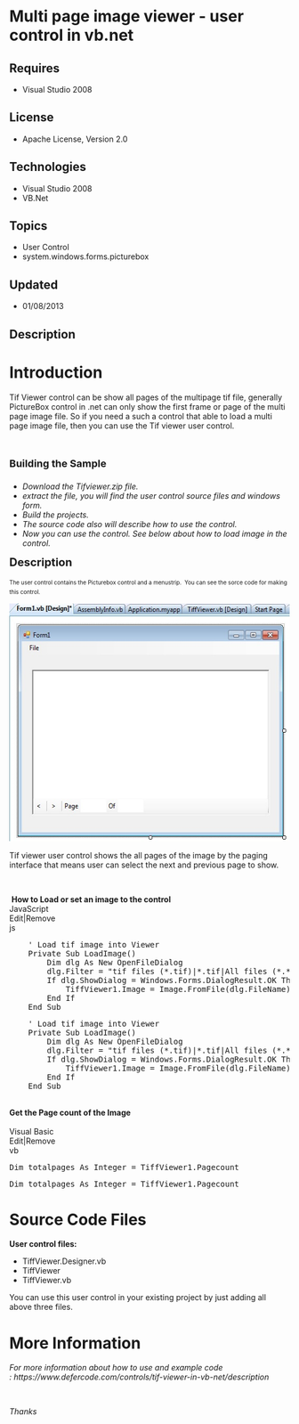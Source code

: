 # Multi page image viewer - user control in vb.net
## Requires
- Visual Studio 2008
## License
- Apache License, Version 2.0
## Technologies
- Visual Studio 2008
- VB.Net
## Topics
- User Control
- system.windows.forms.picturebox
## Updated
- 01/08/2013
## Description

<h1>Introduction</h1>
<p>Tif Viewer control can be show all pages of the multipage tif file, generally PictureBox control in .net can only show the first frame or page of the multi page image file.&nbsp;So if you need a such a control that able to load a multi page image file, then
 you can use the Tif viewer user control.&nbsp;</p>
<h1><span style="font-size:large">Building the Sample</span></h1>
<ul>
<li><em>Download the Tifviewer.zip file.</em> </li><li><em>extract the file, you will find the user control source files and windows form.</em>
</li><li><em>Build the projects.</em> </li><li><em>The source code also will describe how to use the control.</em> </li><li><em>Now you can use the control. See below about how to load image in the control.</em>
</li></ul>
<p><span style="font-size:20px; font-weight:bold">Description</span></p>
<p><span style="font-size:x-small">The user control contains the Picturebox control and a menustrip. &nbsp;You can see the sorce code for making this control.&nbsp;</span></p>
<p><em><img id="74339" src="74339-tiff-viewer-in-vb-net.jpg" alt="" width="543" height="427"></em></p>
<p><span>Tif viewer user control shows the all pages of the image by the paging interface that means user can select the next and previous page to show.&nbsp;</span></p>
<p>&nbsp;</p>
<div class="endscriptcode">&nbsp;<strong>How to Load or set an image to the control</strong></div>
<div class="endscriptcode"></div>
<div class="endscriptcode">
<div class="scriptcode">
<div class="pluginEditHolder" pluginCommand="mceScriptCode">
<div class="title"><span>JavaScript</span></div>
<div class="pluginLinkHolder"><span class="pluginEditHolderLink">Edit</span>|<span class="pluginRemoveHolderLink">Remove</span></div>
<span class="hidden">js</span>
<pre class="hidden">    ' Load tif image into Viewer
    Private Sub LoadImage()
        Dim dlg As New OpenFileDialog
        dlg.Filter = &quot;tif files (*.tif)|*.tif|All files (*.*)|*.*&quot;
        If dlg.ShowDialog = Windows.Forms.DialogResult.OK Then
            TiffViewer1.Image = Image.FromFile(dlg.FileName)
        End If
    End Sub
</pre>
<div class="preview">
<pre class="js">&nbsp;&nbsp;&nbsp;&nbsp;'&nbsp;Load&nbsp;tif&nbsp;image&nbsp;into&nbsp;Viewer&nbsp;
&nbsp;&nbsp;&nbsp;&nbsp;Private&nbsp;Sub&nbsp;LoadImage()&nbsp;
&nbsp;&nbsp;&nbsp;&nbsp;&nbsp;&nbsp;&nbsp;&nbsp;Dim&nbsp;dlg&nbsp;As&nbsp;New&nbsp;OpenFileDialog&nbsp;
&nbsp;&nbsp;&nbsp;&nbsp;&nbsp;&nbsp;&nbsp;&nbsp;dlg.Filter&nbsp;=&nbsp;<span class="js__string">&quot;tif&nbsp;files&nbsp;(*.tif)|*.tif|All&nbsp;files&nbsp;(*.*)|*.*&quot;</span>&nbsp;
&nbsp;&nbsp;&nbsp;&nbsp;&nbsp;&nbsp;&nbsp;&nbsp;If&nbsp;dlg.ShowDialog&nbsp;=&nbsp;Windows.Forms.DialogResult.OK&nbsp;Then&nbsp;
&nbsp;&nbsp;&nbsp;&nbsp;&nbsp;&nbsp;&nbsp;&nbsp;&nbsp;&nbsp;&nbsp;&nbsp;TiffViewer1.Image&nbsp;=&nbsp;Image.FromFile(dlg.FileName)&nbsp;
&nbsp;&nbsp;&nbsp;&nbsp;&nbsp;&nbsp;&nbsp;&nbsp;End&nbsp;If&nbsp;
&nbsp;&nbsp;&nbsp;&nbsp;End&nbsp;Sub&nbsp;
</pre>
</div>
</div>
</div>
<div class="endscriptcode">&nbsp;</div>
</div>
<div class="endscriptcode"><strong>Get the Page count of the Image</strong></div>
<div class="endscriptcode"><strong><br>
</strong></div>
<div class="endscriptcode">
<div class="scriptcode">
<div class="pluginEditHolder" pluginCommand="mceScriptCode">
<div class="title"><span>Visual Basic</span></div>
<div class="pluginLinkHolder"><span class="pluginEditHolderLink">Edit</span>|<span class="pluginRemoveHolderLink">Remove</span></div>
<span class="hidden">vb</span>
<pre class="hidden">Dim totalpages As Integer = TiffViewer1.Pagecount</pre>
<div class="preview">
<pre class="js">Dim&nbsp;totalpages&nbsp;As&nbsp;Integer&nbsp;=&nbsp;TiffViewer1.Pagecount</pre>
</div>
</div>
</div>
<div class="endscriptcode"></div>
</div>
<h1><span>Source Code Files</span></h1>
<p><strong>User control files:</strong></p>
<ul>
<li>TiffViewer.Designer.vb </li><li>TiffViewer </li><li>TiffViewer.vb </li></ul>
<p><span>You can use this user control in your existing project by just adding all above three files.
</span></p>
<h1>More Information</h1>
<p><em>For more information about how to use and example code :&nbsp;https://www.defercode.com/controls/tif-viewer-in-vb-net/description</em></p>
<p>&nbsp;</p>
<p><em>Thanks</em></p>
